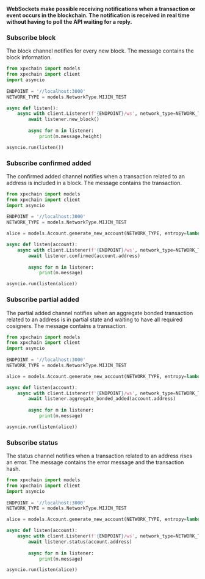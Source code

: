 **WebSockets make possible receiving notifications when a transaction or event occurs in the blockchain.
The notification is received in real time without having to poll the API waiting for a reply.**


### Subscribe block

The block channel notifies for every new block. The message contains the block information.

```python
from xpxchain import models
from xpxchain import client
import asyncio
 
ENDPOINT = '//localhost:3000'
NETWORK_TYPE = models.NetworkType.MIJIN_TEST

async def listen():
    async with client.Listener(f'{ENDPOINT}/ws', network_type=NETWORK_TYPE) as listener:
        await listener.new_block()
        
        async for m in listener:
            print(m.message.height)

asyncio.run(listen())
```


### Subscribe confirmed added

The confirmed added channel notifies when a transaction related to an address is included in a block. The message contains the transaction.

```python
from xpxchain import models
from xpxchain import client
import asyncio
 
ENDPOINT = '//localhost:3000'
NETWORK_TYPE = models.NetworkType.MIJIN_TEST

alice = models.Account.generate_new_account(NETWORK_TYPE, entropy=lambda x: os.urandom(32))    

async def listen(account):
    async with client.Listener(f'{ENDPOINT}/ws', network_type=NETWORK_TYPE) as listener:
        await listener.confirmed(account.address)
        
        async for m in listener:
            print(m.message)

asyncio.run(listen(alice))
```


### Subscribe partial added

The partial added channel notifies when an aggregate bonded transaction related to an address is in partial state and waiting to have all required cosigners. The message contains a transaction.

```python
from xpxchain import models
from xpxchain import client
import asyncio
 
ENDPOINT = '//localhost:3000'
NETWORK_TYPE = models.NetworkType.MIJIN_TEST

alice = models.Account.generate_new_account(NETWORK_TYPE, entropy=lambda x: os.urandom(32))    

async def listen(account):
    async with client.Listener(f'{ENDPOINT}/ws', network_type=NETWORK_TYPE) as listener:
        await listener.aggregate_bonded_added(account.address)
        
        async for m in listener:
            print(m.message)

asyncio.run(listen(alice))
```


### Subscribe status

The status channel notifies when a transaction related to an address rises an error. The message contains the error message and the transaction hash.

```python
from xpxchain import models
from xpxchain import client
import asyncio
 
ENDPOINT = '//localhost:3000'
NETWORK_TYPE = models.NetworkType.MIJIN_TEST

alice = models.Account.generate_new_account(NETWORK_TYPE, entropy=lambda x: os.urandom(32))    

async def listen(account):
    async with client.Listener(f'{ENDPOINT}/ws', network_type=NETWORK_TYPE) as listener:
        await listener.status(account.address)
        
        async for m in listener:
            print(m.message)

asyncio.run(listen(alice))
```